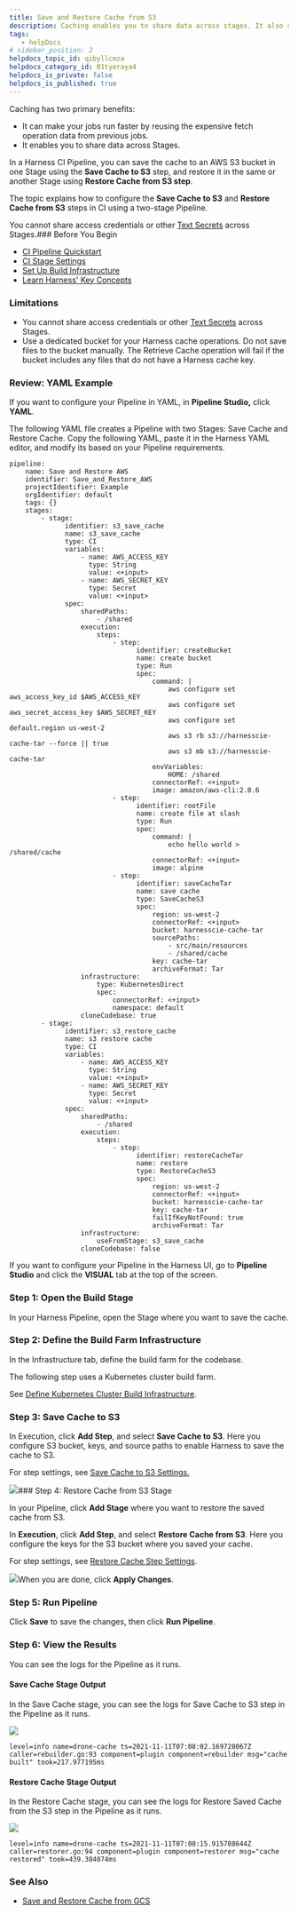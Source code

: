 ```yaml
---
title: Save and Restore Cache from S3
description: Caching enables you to share data across stages. It also speed up builds by reusing the expensive fetch operation from previous jobs.
tags: 
   - helpDocs
# sidebar_position: 2
helpdocs_topic_id: qibyllcmza
helpdocs_category_id: 01tyeraya4
helpdocs_is_private: false
helpdocs_is_published: true
---
```


Caching has two primary benefits:

* It can make your jobs run faster by reusing the expensive fetch operation data from previous jobs.
* It enables you to share data across Stages.

In a Harness CI Pipeline, you can save the cache to an AWS S3 bucket in one Stage using the **Save Cache to S3** step, and restore it in the same or another Stage using **Restore Cache from S3 step**. 

The topic explains how to configure the **Save Cache to S3** and **Restore Cache from S3** steps in CI using a two-stage Pipeline.

You cannot share access credentials or other [Text Secrets](https://ngdocs.harness.io/article/osfw70e59c-add-use-text-secrets) across Stages.### Before You Begin

* [CI Pipeline Quickstart](https://newdocs.helpdocs.io/article/x0d77ktjw8-ci-pipeline-quickstart)
* [CI Stage Settings](https://newdocs.helpdocs.io/article/yn4x8vzw3q-ci-stage-settings)
* [Set Up Build Infrastructure](https://newdocs.helpdocs.io/category/rg8mrhqm95-set-up-build-infrastructure)
* [Learn Harness' Key Concepts](https://newdocs.helpdocs.io/article/hv2758ro4e-learn-harness-key-concepts)

### Limitations

* You cannot share access credentials or other [Text Secrets](https://ngdocs.harness.io/article/osfw70e59c-add-use-text-secrets) across Stages.
* Use a dedicated bucket for your Harness cache operations. Do not save files to the bucket manually. The Retrieve Cache operation will fail if the bucket includes any files that do not have a Harness cache key.

### Review: YAML Example

If you want to configure your Pipeline in YAML, in **Pipeline Studio,** click **YAML**. 

The following YAML file creates a Pipeline with two Stages: Save Cache and Restore Cache. Copy the following YAML, paste it in the Harness YAML editor, and modify its based on your Pipeline requirements.


```
pipeline:  
    name: Save and Restore AWS  
    identifier: Save_and_Restore_AWS  
    projectIdentifier: Example  
    orgIdentifier: default  
    tags: {}  
    stages:  
        - stage:  
              identifier: s3_save_cache  
              name: s3_save_cache  
              type: CI  
              variables:  
                  - name: AWS_ACCESS_KEY  
                    type: String  
                    value: <+input>  
                  - name: AWS_SECRET_KEY  
                    type: Secret  
                    value: <+input>  
              spec:  
                  sharedPaths:  
                      - /shared  
                  execution:  
                      steps:  
                          - step:  
                                identifier: createBucket  
                                name: create bucket  
                                type: Run  
                                spec:  
                                    command: |  
                                        aws configure set aws_access_key_id $AWS_ACCESS_KEY  
                                        aws configure set aws_secret_access_key $AWS_SECRET_KEY  
                                        aws configure set default.region us-west-2  
                                        aws s3 rb s3://harnesscie-cache-tar --force || true  
                                        aws s3 mb s3://harnesscie-cache-tar  
                                    envVariables:  
                                        HOME: /shared  
                                    connectorRef: <+input>  
                                    image: amazon/aws-cli:2.0.6  
                          - step:  
                                identifier: rootFile  
                                name: create file at slash  
                                type: Run  
                                spec:  
                                    command: |  
                                        echo hello world > /shared/cache  
                                    connectorRef: <+input>  
                                    image: alpine  
                          - step:  
                                identifier: saveCacheTar  
                                name: save cache  
                                type: SaveCacheS3  
                                spec:  
                                    region: us-west-2  
                                    connectorRef: <+input>  
                                    bucket: harnesscie-cache-tar  
                                    sourcePaths:  
                                        - src/main/resources  
                                        - /shared/cache  
                                    key: cache-tar  
                                    archiveFormat: Tar  
                  infrastructure:  
                      type: KubernetesDirect  
                      spec:  
                          connectorRef: <+input>  
                          namespace: default  
                  cloneCodebase: true  
        - stage:  
              identifier: s3_restore_cache  
              name: s3 restore cache  
              type: CI  
              variables:  
                  - name: AWS_ACCESS_KEY  
                    type: String  
                    value: <+input>  
                  - name: AWS_SECRET_KEY  
                    type: Secret  
                    value: <+input>  
              spec:  
                  sharedPaths:  
                      - /shared  
                  execution:  
                      steps:  
                          - step:  
                                identifier: restoreCacheTar  
                                name: restore  
                                type: RestoreCacheS3  
                                spec:  
                                    region: us-west-2  
                                    connectorRef: <+input>  
                                    bucket: harnesscie-cache-tar  
                                    key: cache-tar  
                                    failIfKeyNotFound: true  
                                    archiveFormat: Tar  
                  infrastructure:  
                      useFromStage: s3_save_cache  
                  cloneCodebase: false
```
If you want to configure your Pipeline in the Harness UI, go to **Pipeline Studio** and click the **VISUAL** tab at the top of the screen.

### Step 1: Open the Build Stage

In your Harness Pipeline, open the Stage where you want to save the cache.

### Step 2: Define the Build Farm Infrastructure

In the Infrastructure tab, define the build farm for the codebase.

The following step uses a Kubernetes cluster build farm.

See [Define Kubernetes Cluster Build Infrastructure](https://ngdocs.harness.io/article/x7aedul8qs-kubernetes-cluster-build-infrastructure-setup).

### Step 3: Save Cache to S3

In Execution, click **Add Step**, and select **Save Cache to S3**. Here you configure S3 bucket, keys, and source paths to enable Harness to save the cache to S3.

For step settings, see [Save Cache to S3 Settings.](https://ngdocs.harness.io/article/qtvjvrp9sn-save-cache-to-s-3-step-settings)

![](https://files.helpdocs.io/i5nl071jo5/articles/qibyllcmza/1625206915954/rb-8-xz-xoq-t-9-p-7-ph-9-fnls-w-4-g-pms-urw-v-5-j-ura-ar-ip-t-h-3-f-7-yn-lyoz-yhve-6-o-z-9-sefk-f-2-kul-pen-rki-fmo-hq-8-yj-c-2-le-i-4-yy-a-0-ra-25-hb-qoi-uruc-tyr-domj-gl-moiec-vi-jzpk-y-542-imk-u)### Step 4: Restore Cache from S3 Stage

In your Pipeline, click **Add Stage** where you want to restore the saved cache from S3. 

In **Execution**, click **Add Step**, and select **Restore Cache from S3**. Here you configure the keys for the S3 bucket where you saved your cache.

For step settings, see [Restore Cache Step Settings](/article/zlpx6lli6d-restore-cache-from-s-3-step-settings).

![](https://files.helpdocs.io/i5nl071jo5/articles/qibyllcmza/1636688998165/z-z-463-f-n-851-z-qgiskzdy-eof-xmd-cg-ebx-ny-r-ltcom-nh-1-ymgbs-xu-nfhpd-48-hvb-yj-6-nu-pe-uj-0-iav-g-2-efhx-sxi-ol-pmg-gwzx-ggw-0-m-6-r-29-g-bj-la-ql-ebq-4-w-5-lq-4-obf-6-w-1-tli-q-06-u-dnhhbzw)When you are done, click **Apply Changes**.

### Step 5: Run Pipeline

Click **Save** to save the changes, then click **Run Pipeline**. 

### Step 6: View the Results

You can see the logs for the Pipeline as it runs.

#### Save Cache Stage Output

In the Save Cache stage, you can see the logs for Save Cache to S3 step in the Pipeline as it runs.

![](https://files.helpdocs.io/i5nl071jo5/articles/qibyllcmza/1636688942744/5-q-su-6-x-4-lor-32-aq-vhehh-7-hv-fl-q-0-ib-wmj-x-7-wt-6-hid-9-b-rpf-sjaqi-8-z-5-o-rw-o-af-2-d-byln-o-3-t-dfcsa-e-34-rn-xw-jggn-i-e-ci-8-g-8-n-bs-htvk-vgpvnt-go-epn-wf-d-9-zoqa-jlqul-o-0-ys-54)
```
level=info name=drone-cache ts=2021-11-11T07:08:02.169728067Z caller=rebuilder.go:93 component=plugin component=rebuilder msg="cache built" took=217.977195ms
```
#### Restore Cache Stage Output

In the Restore Cache stage, you can see the logs for Restore Saved Cache from the S3 step in the Pipeline as it runs.

![](https://files.helpdocs.io/i5nl071jo5/articles/qibyllcmza/1636688932988/r-pelu-1-vp-uyknq-citu-4-m-ox-0-w-orpby-1-n-ra-eo-aiwp-ev-hh-fiyvz-dyzjjba-1-j-uc-h-9-qhop-sheyuhvsvn-swf-ilqtt-yn-v-22-kw-k-9-qa-3-o-gvew-5-ffg-3-n-9-jmfi-1-jjrzg-7-fy-xyk-ddkas-aqw-ry)
```
level=info name=drone-cache ts=2021-11-11T07:08:15.915788644Z caller=restorer.go:94 component=plugin component=restorer msg="cache restored" took=439.384074ms
```
### See Also

* [Save and Restore Cache from GCS](/article/v0agy0hlyj-save-cache-in-gcs)

